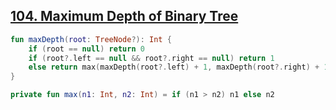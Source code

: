 ## [104. Maximum Depth of Binary Tree](https://leetcode.com/problems/maximum-depth-of-binary-tree/)

```kotlin
fun maxDepth(root: TreeNode?): Int {
    if (root == null) return 0
    if (root?.left == null && root?.right == null) return 1
    else return max(maxDepth(root?.left) + 1, maxDepth(root?.right) + 1)
}

private fun max(n1: Int, n2: Int) = if (n1 > n2) n1 else n2
```